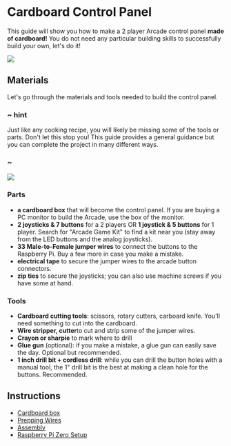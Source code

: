 # Cardboard Control Panel

This guide will show you how to make a 2 player Arcade control panel **made of cardboard!**
You do not need any particular building skills to successfully build your own, let's do it!

![](/static/hardware/rpi/cardboard-control-panel/controlpanel.jpg)

## Materials

Let's go through the materials and tools needed to build the control panel.

### ~ hint

Just like any cooking recipe, you will likely be missing some of the tools or parts.
Don't let this stop you! This guide provides a general guidance but you can complete the project in 
many different ways.

### ~

![](/static/hardware/rpi/cardboard-control-panel/materials.jpg)

### Parts

* **a cardboard box** that will become the control panel. If you are buying a PC monitor to build the Arcade,
use the box of the monitor.
* **2 joysticks & 7 buttons** for a 2 players OR **1 joystick & 5 buttons** for 1 player. Search for "Arcade Game Kit" to find a kit near you (stay away from the LED buttons and the analog joysticks).
* **33 Male-to-Female jumper wires** to connect the buttons to the Raspberry Pi. Buy a few more in case you make a mistake.
* **electrical tape** to secure the jumper wires to the arcade button connectors.
* **zip ties** to secure the joysticks; you can also use machine screws if you have some at hand.

### Tools

* **Cardboard cutting tools**: scissors, rotary cutters, carboard knife. You'll need something to cut into the cardboard.
* **Wire stripper, cutter**to cut and strip some of the jumper wires.
* **Crayon or sharpie** to mark where to drill
* **Glue gun** (optional): if you make a mistake, a glue gun can easily save the day. Optional but recommended.
* **1 inch drill bit + cordless drill**: while you can drill the button holes with a manual tool, the 1" drill bit is the best at making a clean hole for the buttons. Recommended.

## Instructions

* [Cardboard box](/hardware/rpi/cardboard-control-panel/box)
* [Prepping Wires](/hardware/rpi/cardboard-control-panel/wires)
* [Assembly](/hardware/rpi/cardboard-control-panel/assembly)
* [Raspberry Pi Zero Setup](/hardware/rpi/cardboard-control-panel/rpi-wiring)
